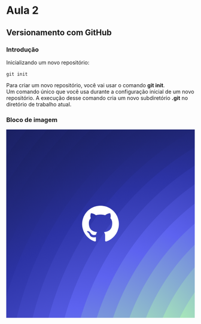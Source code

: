 # Aula 2

## Versionamento com GitHub

### Introdução

Inicializando um novo repositório: 

```
git init
```

Para criar um novo repositório, você vai usar o comando **git init**.<br>
Um comando único que você usa durante a configuração inicial de um novo repositório. A execução desse comando cria um novo subdiretório **.git** no diretório de trabalho atual.

### Bloco de imagem

<img src="./github.png" alt="Imagem com logo do GitHub">